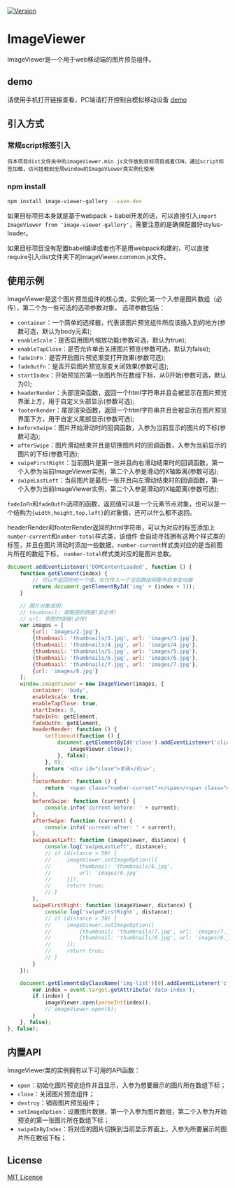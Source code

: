 <a href="https://www.npmjs.com/package/image-viewer-gallery"><img src="https://img.shields.io/npm/v/image-viewer-gallery.svg" alt="Version"></a>

# ImageViewer
ImageViewer是一个用于web移动端的图片预览组件。

## demo
请使用手机打开链接查看，PC端请打开控制台模拟移动设备
[demo](http://freeui.org/imageViewer2/)

## 引入方式
### 常规script标签引入
`将本项目dist文件夹中的imageViewer.min.js文件放到目标项目或者CDN，通过script标签加载，访问挂载到全局window的ImageViewer类实例化使用`
### npm install
``` bash
npm install image-viewer-gallery --save-dev
```
如果目标项目本身就是基于webpack + babel开发的话，可以直接引入`import ImageViewer from 'image-viewer-gallery'`，需要注意的是确保配置好stylus-loader。

如果目标项目没有配置babel编译或者也不是用webpack构建的，可以直接require引入dist文件夹下的imageViewer.common.js文件。

## 使用示例
ImageViewer是这个图片预览组件的核心类，实例化第一个入参是图片数组（必传），第二个为一些可选的选项参数对象。
选项参数包括：
- `container`：一个简单的选择器，代表该图片预览组件所应该插入到的地方(参数可选，默认为body元素);
- `enableScale`：是否启用图片缩放功能(参数可选，默认为true);
- `enableTapClose`：是否允许单击关闭图片预览(参数可选，默认为false);
- `fadeInFn`：是否开启图片预览渐变打开效果(参数可选);
- `fadeOutFn`：是否开启图片预览渐变关闭效果(参数可选);
- `startIndex`：开始预览的第一张图片所在数组下标，从0开始(参数可选，默认为0);
- `headerRender`：头部渲染函数，返回一个html字符串并且会被显示在图片预览界面上方，用于自定义头部显示(参数可选);
- `footerRender`：尾部渲染函数，返回一个html字符串并且会被显示在图片预览界面下方，用于自定义尾部显示(参数可选);
- `beforeSwipe`：图片开始滑动时的回调函数，入参为当前显示的图片的下标(参数可选);
- `afterSwipe`：图片滑动结束并且是切换图片时的回调函数，入参为当前显示的图片的下标(参数可选);
- `swipeFirstRight`：当前图片是第一张并且向右滑动结束时的回调函数，第一个入参为当前ImageViewer实例，第二个入参是滑动的X轴距离(参数可选);
- `swipeLastLeft`：当前图片是最后一张并且向左滑动结束时的回调函数，第一个入参为当前ImageViewer实例，第二个入参是滑动的X轴距离(参数可选);

`fadeInFn`和`fadeOutFn`选项的函数，返回值可以是一个元素节点对象，也可以是一个结构为`{width,height,top,left}`的对象值，还可以什么都不返回。

headerRender和footerRender返回的html字符串，可以为对应的标签添加上`number-current`和`number-total`样式类，该组件
会自动寻找拥有这两个样式类的标签，并且在图片滑动时添加一些数据，`number-current`样式类对应的是当前图片所在的数组下标，
`number-total`样式类对应的是图片总数。
```javascript
document.addEventListener('DOMContentLoaded', function () {
    function getElement(index) {
        // 可以不返回任何一个值，仅仅传入一个空函数指明要开启渐变动画
        return document.getElementById('img' + (index + 1));
    }

    // 图片对象说明:
    // thumbnail: 缩略图的链接(非必传)
    // url: 原图的链接(必传)
    var images = [
        {url: 'images/2.jpg'},
        {thumbnail: 'thumbnails/3.jpg', url: 'images/3.jpg'},
        {thumbnail: 'thumbnails/4.jpg', url: 'images/4.jpg'},
        {thumbnail: 'thumbnails/5.jpg', url: 'images/5.jpg'},
        {thumbnail: 'thumbnails/6.jpg', url: 'images/6.jpg'},
        {thumbnail: 'thumbnails/7.jpg', url: 'images/7.jpg'},
        {url: 'images/8.jpg'}
    ];
    window.imageViewer = new ImageViewer(images, {
        container: 'body',
        enableScale: true,
        enableTapClose: true,
        startIndex: 0,
        fadeInFn: getElement,
        fadeOutFn: getElement,
        headerRender: function () {
            setTimeout(function () {
                document.getElementById('close').addEventListener('click', function () {
                    imageViewer.close();
                }, false);
            }, 0);
            return '<div id="close">关闭</div>';
        },
        footerRender: function () {
            return '<span class="number-current"></span>/<span class="number-total"></span>';
        },
        beforeSwipe: function (current) {
            console.info('current-before: ' + current);
        },
        afterSwipe: function (current) {
            console.info('current-after: ' + current);
        },
        swipeLastLeft: function (imageViewer, distance) {
            console.log('swipeLastLeft', distance);
            // if (distance > 50) {
            //     imageViewer.setImageOption([{
            //         thumbnail: 'thumbnails/6.jpg',
            //         url: 'images/6.jpg'
            //     }]);
            //     return true;
            // }
        },
        swipeFirstRight: function (imageViewer, distance) {
            console.log('swipeFirstRight', distance);
            // if (distance > 30) {
            //     imageViewer.setImageOption([
            //         {thumbnail: 'thumbnails/7.jpg', url: 'images/7.jpg'},
            //         {thumbnail: 'thumbnails/8.jpg', url: 'images/8.jpg'}
            //     ]);
            //     return true;
            // }
        }
    });

    document.getElementsByClassName('img-list')[0].addEventListener('click', function (event) {
        var index = event.target.getAttribute('data-index');
        if (index) {
            imageViewer.open(parseInt(index));
            // imageViewer.open(0);
        }
    }, false);
}, false);
```

## 内置API
ImageViewer类的实例拥有以下可用的API函数：
- `open`：初始化图片预览组件并且显示，入参为想要展示的图片所在数组下标；
- `close`：关闭图片预览组件；
- `destroy`：销毁图片预览组件；
- `setImageOption`：设置图片数据，第一个入参为图片数组，第二个入参为开始预览的第一张图片所在数组下标；
- `swipeInByIndex`：将对应的图片切换到当前显示界面上，入参为所要展示的图片所在数组下标；

## License

[MIT License](https://github.com/KyLeoHC/ImageViewer/blob/master/LICENSE)